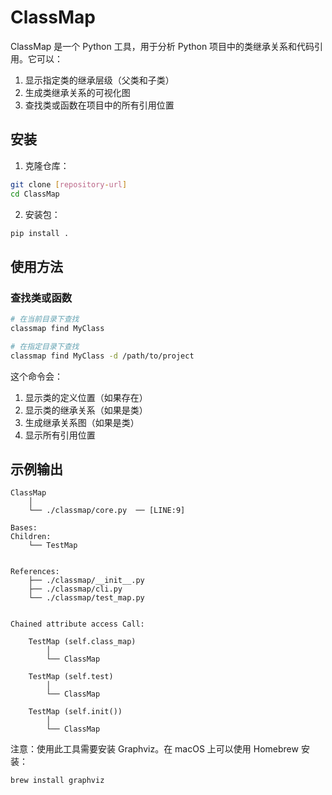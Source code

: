 # ClassMap

ClassMap 是一个 Python 工具，用于分析 Python 项目中的类继承关系和代码引用。它可以：

1. 显示指定类的继承层级（父类和子类）
2. 生成类继承关系的可视化图
3. 查找类或函数在项目中的所有引用位置

## 安装

1. 克隆仓库：
```bash
git clone [repository-url]
cd ClassMap
```

2. 安装包：
```bash
pip install .
```

## 使用方法

### 查找类或函数

```bash
# 在当前目录下查找
classmap find MyClass

# 在指定目录下查找
classmap find MyClass -d /path/to/project
```

这个命令会：
1. 显示类的定义位置（如果存在）
2. 显示类的继承关系（如果是类）
3. 生成继承关系图（如果是类）
4. 显示所有引用位置

## 示例输出

```text
ClassMap
    │
    └── ./classmap/core.py  ── [LINE:9] 

Bases:
Children:
    └── TestMap


References:
    ├── ./classmap/__init__.py
    ├── ./classmap/cli.py
    └── ./classmap/test_map.py


Chained attribute access Call:
    
    TestMap (self.class_map)
        │
        └── ClassMap
    
    TestMap (self.test)
        │
        └── ClassMap
    
    TestMap (self.init())
        │
        └── ClassMap
```

注意：使用此工具需要安装 Graphviz。在 macOS 上可以使用 Homebrew 安装：
```bash
brew install graphviz
```
